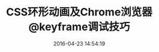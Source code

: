 ---
title: CSS环形动画及Chrome浏览器@keyframe调试技巧
date: 2016-04-23 14:54:19
tags: ["CSS"]
categories: "笔记"
thumbnail: http://7xt64w.com2.z0.glb.clouddn.com/owl-158414_1280.png
---